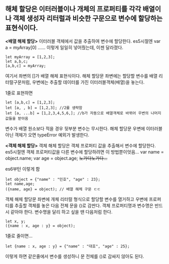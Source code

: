 해체 할당은 이터러블이나 개체의 프로퍼티를 각각 배열이나 객체 생성자 리터럴과 비슷한 구문으로 변수에 할당하는 표현식이다.
------

**<배열 해체 할당>**
이터러블 객체에서 값을 추출하여 변수에 할당한다. es5시절엔 var a = myArray[0] ...... 이렇게 일일히 넣어줬는데, 이젠 달라졌다.

```
let myArray = [1,2,3];
let a,b,c;
[a,b,c] = myArray;
```

여기서 좌변의 []가 배열 해체 표현식이다.
해체 할당문 좌변에는 할당할 변수를 배열 리터럴구문처럼, 우변에는 추출할 데이터를 가진 이터러블객체(배열)을 놓는다.

1줄로 표현하면

```
let [a,b,c] = [1,2,3];
let [a, , b] = [1,2,3]; //2를 생략함
let [a, ...b] = [1,2,3,4,5,6,]; //b가 자동으로 배열객체로 바뀌어 우변의 나머지 값들을 받아옴
```

변수가 배열 원소보다 적을 경우 뒷부분 변수는 무시한다.
해체 할당문 우변에 이터러블 아닌 객체가 오면 typeError 예외가 발생한다.

**<객체 해체 할당>**
객체 해체 할당은 객체 프로퍼티 값을 추출해서 변수에 할당한다. es5시절엔 객체 프로퍼티값을 다른 변수에 할당하려면 이 방법뿐이엇음... var name = object.name; var age = object.age; ~~노가다노가다...~~

es6부턴 이렇게 함

```
let object = {"name" : "민호", "age" : 23};
let name,age;
({name, age} = object); // 배열 해체 구문 ㄷㄷ
```

객체 해체 할당문 좌변에 개체 리터럴 형식으로 할당할 변수를 열거하고 우변에 프로퍼티를 추출할 객체를 놓은 다음 전체 문을 ()로 감싼다.
객체 프로퍼티명과 변수명은 반드시 같아야 한다. 변수명을 달리 하고 싶을 땐 다음처럼 한다.

```
let x, y;
({name : x, age : y} = object);
```

1줄로 줄이면...
```
let {name : x, age : y} = {"name" : "대호", "age" : 25};
```

이렇게 하면 같은줄에서 변수를 생성하니 문 전체를 ()로 감싸지 않아도 된다.
